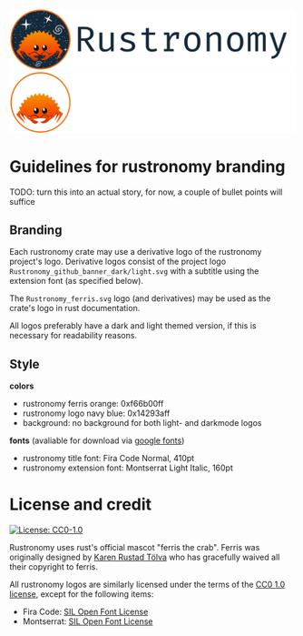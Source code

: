 ![rustronomy_dark_banner](https://github.com/smups/rustronomy/blob/main/logos/Rustronomy_github_banner_dark.png?raw=true#gh-light-mode-only)
![rustronomy_light_banner](https://github.com/smups/rustronomy/blob/main/logos/Rustronomy_github_banner_light.png#gh-dark-mode-only)
# Guidelines for rustronomy branding
TODO: turn this into an actual story, for now, a couple of bullet points will suffice

## Branding
Each rustronomy crate may use a derivative logo of the rustronomy project's logo. Derivative logos consist of the project logo `Rustronomy_github_banner_dark/light.svg` with a subtitle using the extension font (as specified below).

The `Rustronomy_ferris.svg` logo (and derivatives) may be used as the crate's logo in rust documentation.

All logos preferably have a dark and light themed version, if this is necessary for readability reasons.

## Style
**colors**
- rustronomy ferris orange: 0xf66b00ff
- rustronomy logo navy blue: 0x14293aff
- background: no background for both light- and darkmode logos

**fonts** (avaliable for download via [google fonts](https://fonts.google.com))
- rustronomy title font: Fira Code Normal, 410pt
- rustronomy extension font: Montserrat Light Italic, 160pt

# License and credit
[![License: CC0-1.0](https://img.shields.io/badge/License-CC0_1.0-lightgrey.svg)](http://creativecommons.org/publicdomain/zero/1.0/)

Rustronomy uses rust's official mascot "ferris the crab". Ferris was originally designed by [Karen Rustad Tölva](https://rustacean.net/) who has gracefully waived all their copyright to ferris.

All rustronomy logos are similarly licensed under the terms of the [CC0 1.0 license](http://creativecommons.org/publicdomain/zero/1.0/), except for the following items:
- Fira Code: [SIL Open Font License](https://scripts.sil.org/cms/scripts/page.php?site_id=nrsi&id=OFL)
- Montserrat: [SIL Open Font License](https://scripts.sil.org/cms/scripts/page.php?site_id=nrsi&id=OFL)